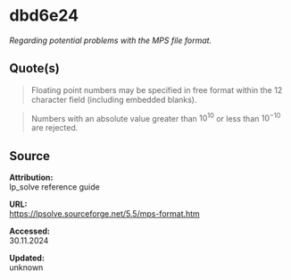 # dbd6e24

_Regarding potential problems with the MPS file format._

## Quote(s)

> Floating point numbers may be specified in free format within the 12
character field (including embedded blanks).

> Numbers with an absolute value greater than $10^{10}$ or less than $10^{-10}$ are rejected.

## Source

**Attribution:**  
lp_solve reference guide

**URL:**  
https://lpsolve.sourceforge.net/5.5/mps-format.htm

**Accessed:**  
30.11.2024

**Updated:**  
unknown
